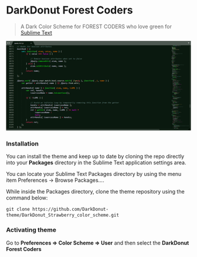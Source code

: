 # DarkDonut Forest Coders

> A Dark Color Scheme for FOREST CODERS who love green for [Sublime Text](https://sublimetext.com)

![Preview](preview.png)

### Installation
You can install the theme and keep up to date by cloning the repo directly into your **Packages** directory in the Sublime Text application settings area.

You can locate your Sublime Text Packages directory by using the menu item Preferences -> Browse Packages....

While inside the Packages directory, clone the theme repository using the command below:

    git clone https://github.com/DarkDonut-theme/DarkDonut_Strawberry_color_scheme.git

### Activating theme
Go to **Preferences => Color Scheme => User** and then select the **DarkDonut Forest Coders**